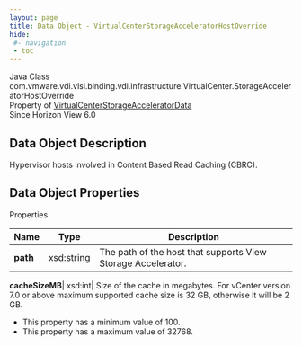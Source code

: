 ```yaml
---
layout: page
title: Data Object - VirtualCenterStorageAcceleratorHostOverride
hide:
 #- navigation
 - toc
---
```






Java Class
    com.vmware.vdi.vlsi.binding.vdi.infrastructure.VirtualCenter.StorageAcceleratorHostOverride  
Property of
     [VirtualCenterStorageAcceleratorData](vdi.infrastructure.VirtualCenter.StorageAcceleratorData.md#field_detail)  
Since 
    Horizon View 6.0

## Data Object Description 

Hypervisor hosts involved in Content Based Read Caching (CBRC). 

## Data Object Properties

Properties

Name |  Type |  Description   
---|---|---  
**path**|  xsd:string|  The path of the host that supports View Storage Accelerator.   
  
**cacheSizeMB**|  xsd:int|  Size of the cache in megabytes. For vCenter version 7.0 or above maximum supported cache size is 32 GB, otherwise it will be 2 GB.   


  * This property has a minimum value of 100. 
  * This property has a maximum value of 32768. 

  
  

  

